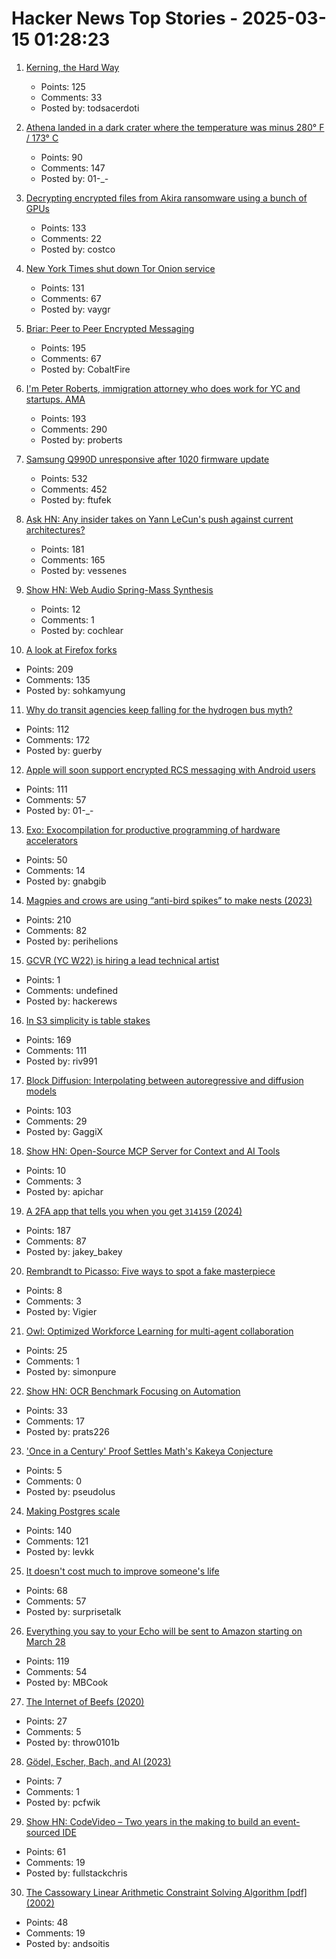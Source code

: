 # Hacker News Top Stories - 2025-03-15 01:28:23

1. [Kerning, the Hard Way](https://home.octetfont.com/blog/kerning-hard.html)
   - Points: 125
   - Comments: 33
   - Posted by: todsacerdoti

2. [Athena landed in a dark crater where the temperature was minus 280° F / 173° C](https://arstechnica.com/space/2025/03/athena-landed-in-a-dark-crater-where-the-temperature-was-minus-280-f/)
   - Points: 90
   - Comments: 147
   - Posted by: 01-_-

3. [Decrypting encrypted files from Akira ransomware using a bunch of GPUs](https://tinyhack.com/2025/03/13/decrypting-encrypted-files-from-akira-ransomware-linux-esxi-variant-2024-using-a-bunch-of-gpus/)
   - Points: 133
   - Comments: 22
   - Posted by: costco

4. [New York Times shut down Tor Onion service](https://open.nytimes.com/https-open-nytimes-com-the-new-york-times-as-a-tor-onion-service-e0d0b67b7482)
   - Points: 131
   - Comments: 67
   - Posted by: vaygr

5. [Briar: Peer to Peer Encrypted Messaging](https://briarproject.org/how-it-works/)
   - Points: 195
   - Comments: 67
   - Posted by: CobaltFire

6. [I'm Peter Roberts, immigration attorney who does work for YC and startups. AMA](undefined)
   - Points: 193
   - Comments: 290
   - Posted by: proberts

7. [Samsung Q990D unresponsive after 1020 firmware update](https://us.community.samsung.com/t5/Home-Theater/Samsung-Q990D-unresponsive-after-1020-firmware-update/td-p/3168571)
   - Points: 532
   - Comments: 452
   - Posted by: ftufek

8. [Ask HN: Any insider takes on Yann LeCun's push against current architectures?](undefined)
   - Points: 181
   - Comments: 165
   - Posted by: vessenes

9. [Show HN: Web Audio Spring-Mass Synthesis](https://blog.cochlea.xyz/string.html)
   - Points: 12
   - Comments: 1
   - Posted by: cochlear

10. [A look at Firefox forks](https://lwn.net/Articles/1012453/)
   - Points: 209
   - Comments: 135
   - Posted by: sohkamyung

11. [Why do transit agencies keep falling for the hydrogen bus myth?](https://cleantechnica.com/2025/03/13/why-do-transit-agencies-keep-falling-for-the-hydrogen-bus-myth/)
   - Points: 112
   - Comments: 172
   - Posted by: guerby

12. [Apple will soon support encrypted RCS messaging with Android users](https://www.theverge.com/news/629620/apple-iphone-e2ee-encryption-rcs-messaging-android)
   - Points: 111
   - Comments: 57
   - Posted by: 01-_-

13. [Exo: Exocompilation for productive programming of hardware accelerators](https://github.com/exo-lang/exo)
   - Points: 50
   - Comments: 14
   - Posted by: gnabgib

14. [Magpies and crows are using “anti-bird spikes” to make nests (2023)](https://www.audubon.org/magazine/apparently-magpies-and-crows-are-using-anti-bird-spikes-make-their-nests)
   - Points: 210
   - Comments: 82
   - Posted by: perihelions

15. [GCVR (YC W22) is hiring a lead technical artist](https://www.ycombinator.com/companies/gym-class-by-irl-studios/jobs/gfrf9Cu-lead-technical-artist-staff-principal)
   - Points: 1
   - Comments: undefined
   - Posted by: hackerews

16. [In S3 simplicity is table stakes](https://www.allthingsdistributed.com/2025/03/in-s3-simplicity-is-table-stakes.html)
   - Points: 169
   - Comments: 111
   - Posted by: riv991

17. [Block Diffusion: Interpolating between autoregressive and diffusion models](https://arxiv.org/abs/2503.09573)
   - Points: 103
   - Comments: 29
   - Posted by: GaggiX

18. [Show HN: Open-Source MCP Server for Context and AI Tools](undefined)
   - Points: 10
   - Comments: 3
   - Posted by: apichar

19. [A 2FA app that tells you when you get `314159` (2024)](https://blog.jacobstechtavern.com/p/building-a-2fa-app-that-detects-patterns)
   - Points: 187
   - Comments: 87
   - Posted by: jakey_bakey

20. [Rembrandt to Picasso: Five ways to spot a fake masterpiece](https://www.bbc.com/culture/article/20250311-rembrandt-to-picasso-five-ways-to-spot-a-fake-masterpiece)
   - Points: 8
   - Comments: 3
   - Posted by: Vigier

21. [Owl: Optimized Workforce Learning for multi-agent collaboration](https://github.com/camel-ai/owl)
   - Points: 25
   - Comments: 1
   - Posted by: simonpure

22. [Show HN: OCR Benchmark Focusing on Automation](https://nanonets.com/automation-benchmark)
   - Points: 33
   - Comments: 17
   - Posted by: prats226

23. ['Once in a Century' Proof Settles Math's Kakeya Conjecture](https://www.quantamagazine.org/once-in-a-century-proof-settles-maths-kakeya-conjecture-20250314/)
   - Points: 5
   - Comments: 0
   - Posted by: pseudolus

24. [Making Postgres scale](https://pgdog.dev/blog/you-can-make-postgres-scale)
   - Points: 140
   - Comments: 121
   - Posted by: levkk

25. [It doesn't cost much to improve someone's life](https://ourworldindata.org/foreign-aid-donations-increase)
   - Points: 68
   - Comments: 57
   - Posted by: surprisetalk

26. [Everything you say to your Echo will be sent to Amazon starting on March 28](https://arstechnica.com/gadgets/2025/03/everything-you-say-to-your-echo-will-be-sent-to-amazon-starting-on-march-28/)
   - Points: 119
   - Comments: 54
   - Posted by: MBCook

27. [The Internet of Beefs (2020)](https://www.ribbonfarm.com/2020/01/16/the-internet-of-beefs/)
   - Points: 27
   - Comments: 5
   - Posted by: throw0101b

28. [Gödel, Escher, Bach, and AI (2023)](https://www.theatlantic.com/ideas/archive/2023/07/godel-escher-bach-geb-ai/674589/)
   - Points: 7
   - Comments: 1
   - Posted by: pcfwik

29. [Show HN: CodeVideo – Two years in the making to build an event-sourced IDE](https://studio.codevideo.io)
   - Points: 61
   - Comments: 19
   - Posted by: fullstackchris

30. [The Cassowary Linear Arithmetic Constraint Solving Algorithm [pdf] (2002)](https://constraints.cs.washington.edu/solvers/cassowary-tochi.pdf)
   - Points: 48
   - Comments: 19
   - Posted by: andsoitis

